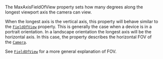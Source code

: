 The MaxAxisFieldOfView property sets how many degrees along the longest
viewport axis the camera can view.

When the longest axis is the vertical axis, this property will behave
similar to the [`FieldOfView`](https://create.roblox.com/docs/reference/engine/classes/Camera#FieldOfView) property. This is
generally the case when a device is in a portrait orientation. In a
landscape orientation the longest axis will be the horizontal axis. In
this case, the property describes the horizontal FOV of the
[`Camera`](https://create.roblox.com/docs/reference/engine/classes/Camera).

See [`FieldOfView`](https://create.roblox.com/docs/reference/engine/classes/Camera#FieldOfView) for a more general explanation
of FOV.